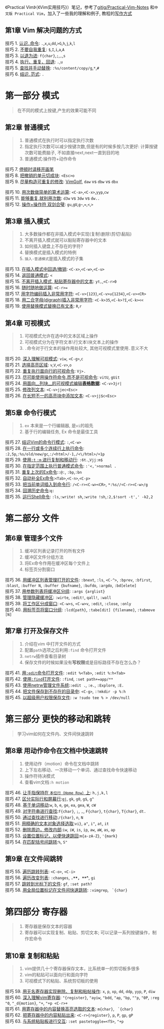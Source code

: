 《Practical Vim》（《Vim实用技巧》）笔记，参考了[gitig/Practical-Vim-Notes](https://github.com/gitig/Practical-Vim-Notes) 和`中文版 Practical Vim`，加入了一些我的理解和例子, 教程的[写作方式](tip1.markdown)

## 第1章 Vim 解决问题的方式
技巧 1. [认识`.`命令](part0/tip1.md):  `.`,`x`,`u`,`dd`,`>G`,`h`,`j`,`k`,`l` <br>
技巧 2. [不要自我重复](part0/tip2.md): `$`,`I`,`i`,`a`,`A` <br>
技巧 3. [以退为进](part0/tip3.md): `f{char}`,`;`,`,`,`s` <br>
技巧 4. [执行、重复、回退](part0/tip4.md): `.`,`u` <br>
技巧 5. [查找并手动替换](part0/tip5.md): `:%s/content/copy/g`,`*`,`#` <br>
技巧 6. [结识`.`范式](part0/tip6.md): `.`  <br>

# 第一部分 模式

> 在不同的模式上按键,产生的效果可能不同

## 第2章 普通模式

> 1. 普通模式在执行时可以指定执行次数
> 2. 指定执行次数可以减少按键次数,但是有的时候多按几次更好: 计算按键次数可能费脑子, 不如直接next,next一直到目的地
> 3. 普通模式:操作符+动作命令

技巧 7. [停顿时请移开画笔](part1_pattern/chapter2_normal_pattern/tip7.md)  <br>
技巧 8. [把撤销的单元切成块](part1_pattern/chapter2_normal_pattern/tip8.md): `<Esc>o` <br>
技巧 9. [尽量构造可重复的修改](part1_pattern/chapter2_normal_pattern/tip9.md): [VimGolf](http://vimgolf.com), `daw` vs `dbw` vs `dbx`  <br>

技巧 10. [用次数做简单的算术运算](part1_pattern/chapter2_normal_pattern/tip10.md): `<C-a>`,`<C-x>`,`yyp`,`cw` <br>
技巧 11. [能够重复,就别用次数](part1_pattern/chapter2_normal_pattern/tip12.md): `d3w` vs `3dw` vs `dw..`   <br>
技巧 12. [操作+操作符 双剑合璧](part1_pattern/chapter2_normal_pattern/tip12.md): `gu`,`gU`,`g~`,`=`,`<`,`>` <br>


## 第3章 插入模式

> 1. 大多数操作都在非插入模式中实现(复制\删除\剪切\黏贴)
> 2. 不离开插入模式就可以黏贴寄存器中的文本
> 3. 如何插入键盘上不存在的字符?
> 4. 替换模式是插入模式的特例
> 5. `插入-普通模式`是插入模式的子集


技巧 13. [在插入模式中回退/撤销](part1_pattern/chapter3_insert_mode/tip13.md): `<C-x>`,`<C-w>`,`<C-u>` <br>
技巧 14. [返回普通模式](part1_pattern/chapter3_insert_mode/tip14.md): `<` <br>
技巧 15. [不离开插入模式, 粘贴寄存器中的文本](part1_pattern/chapter3_insert_mode/tip15.md): `yt,`,`<C-r>0`  <br>
技巧 16. [随时随地做运算](part1_pattern/chapter3_insert_mode/tip16.md): `<C-r>=` <br>
技巧 17. [用字符编码插入非常用字符](part1_pattern/chapter3_insert_mode/tip17.md):  `<C-v>{123}`,`<C-v>u{1234}`,`<C-v><CR>`<br>
技巧 18. [用二合字母(digraph)插入非常用字符](part1_pattern/chapter3_insert_mode/tip18.md): `<C-k>35`,`<C-k>?I`,`<C-k><<` <br>
技巧 19. [使用替换模式替换已有文本](part1_pattern/chapter3_insert_mode/tip19.md): `R`,`r` <br>

## 第4章 可视模式

> 1. 可视模式允许在选中的文本区域上操作
> 2. 可视模式分为在字符文本\行文本\块文本上的操作
> 3. `.`命令对于行文本的操作用处较大, 其他可视模式里使用`.`意义不大

技巧 20. [深入理解可视模式](part1_pattern/chapter4_visual_mode/tip20.md): `viw`, `<C-g>`,`c` <br>
技巧 21. [选择高亮区域](part1_pattern/chapter4_visual_mode/tip21.md): `v`,`V`,`<C-v>`,`o`  <br>
技巧 22. [重复执行面向行的可视命令](part1_pattern/chapter4_visual_mode/tip22.md): `Vj>.`  <br>
技巧 23. [尽可能使用操作符命令,而不是可视命令](part1_pattern/chapter4_visual_mode/tip23.md): `vitU`, `gUit`  <br>
技巧 24. [用面向__列块__的可视模式编辑**表格数据**](part1_pattern/chapter4_visual_mode/tip24.md): `<C-v>3jr|`  <br>
技巧 25. [修改列文本](part1_pattern/chapter4_visual_mode/tip25.md): `<C-v>jjec<Esc>` <br>
技巧 26. [在长短不一的高亮块中添加文本](part1_pattern/chapter4_visual_mode/tip26.md): `<C-v>jj$c<Esc>`  <br>

## 第5章 命令行模式

> 1. `ex` 本来是一个行编辑器, 是`vi`的祖先
> 2. 基于行的编辑任务, Ex 命令是最佳工具

技巧 27. [结识Vim的命令行模式](part1_pattern/chapter5_ex_mode/tip27.md): `:`,`<C-w>`  <br>
技巧 28. [在一行或多个连续行上执行命令](part1_pattern/chapter5_ex_mode/tip28.md): `:2,5p`,`:%s/old/new/gc`,`:/<html>/-1,/<\/html>/+1p`  <br>
技巧 29. [使用`:t` `:m` 进行复制和移动行](part1_pattern/chapter5_ex_mode/tip29.md): `:6t.`,`Vjj:m$`  <br>
技巧 30. [在指定范围上执行普通模式命令](part1_pattern/chapter5_ex_mode/tip30.md): `:'<,'>normal .`  <br>
技巧 31. [重复上次的Ex命令](part1_pattern/chapter5_ex_mode/tip31.md):`:@:`, `:bp`,`:bn`  <br>
技巧 32. [自动补全Ex命令](part1_pattern/chapter5_ex_mode/tip32.md):`<Tab>`,`<C-n>`,`<C-p>`  <br>
技巧 33. [把当前单词插入到命令行](part1_pattern/chapter5_ex_mode/tip33.md): `/<C-r><C-w><CR>`, `*:%s//<C-r><C-w>/g`  <br>
技巧 34. [回溯历史命令](part1_pattern/chapter5_ex_mode/tip34.md):`q:`  <br>
技巧 35. [运行Shell命令](part1_pattern/chapter5_ex_mode/tip35.md): `:ls`,`:write! sh`,`:write !sh`,`:2,$!sort -t',' -k2,2`  <br>

# 第二部分 文件

## 第6章 管理多个文件

> 1. 缓冲区列表记录打开的所有文件
> 2. 缓冲区文件分组方法
> 3. 将Ex命令作用在缓冲区每个文件上
> 4. 标签页分割窗口

技巧 36. [用缓冲区列表管理打开的文件](part2_file/chapter6_multi_files/tip36.md):  `:bnext`, `:ls`, `<C-^>`, `:bprev`, `:bfirst`, `:blast`, `:buffer N`, `:buffer {bufname}`, `:bufdo`, `:argdo`, `:bd[elete]`<br>
技巧 37. [用参数列表将缓冲区分组](part2_file/chapter6_multi_files/tip37.md):  `:args {arglist}`<br>
技巧 38. [管理隐藏缓冲区](part2_file/chapter6_multi_files/tip38.md):  `:wirte`, `:edit!`, `qall!`, `:wall`<br>
技巧 39. [将工作区分成窗口](part2_file/chapter6_multi_files/tip39.md):  `<C-w>s`, `<C-w>v`, `:edit`, `:close`, `:only`<br>
技巧 40. [用标签页将窗口分组](part2_file/chapter6_multi_files/tip40.md): `:lcd{path}`, `:tabe[dit] {filename}`, `:tabmove [N]` <br>

## 第7章 打开及保存文件

> 1. 介绍在vim 中打开文件的方式
> 2. 配置`path`选项之后利用`:find` 命令打开文件
> 3. `netrw`插件查看目录树
> 4. 保存文件的时候如果没有**写权限**或是目标路径不存在怎么办？

技巧 41. [用`:edit`命令打开文件](part2_file/chapter7_file_opr/tip41.md): `:edit %<Tab>`, `:edit %:h<Tab>`<br>
技巧 42. [使用`:find`打开文件](part2_file/chapter7_file_opr/tip42.md): `:find`, `:set path+=app/**`<br>
技巧 43. [使用netrw管理文件系统](part2_file/chapter7_file_opr/tip43.md):`:edit .`, `:e.`, `:Explore`, `:E.` <br>
技巧 44. [把文件保存到不存在的目录中](part2_file/chapter7_file_opr/tip44.md): `<C-g>`, `:!mkdir -p %:h`<br>
技巧 45. [以超级用户权限保存文件](part2_file/chapter7_file_opr/tip45.md): `:w !sudo tee % > /dev/null` <br>


# 第三部分 更快的移动和跳转

> 学习vim如何在文件内、文件间快速跳转

## 第8章 用动作命令在文档中快速跳转

> 1. 使用动作（motion）命令在文档中跳转
> 2. 上下左右移动、一次移动一个单词、通过查找命令快速移动
> 3. 操作符待决模式
> 4. 查看vim文档`:h motion`

技巧 46. [让手指保持在 `本位行（Home Row）`上](part3_fast_move/chapter8_doc_jump/tip46.md):  `h,j,k,l`<br>
技巧 47. [区分实际行和屏幕行](part3_fast_move/chapter8_doc_jump/tip47.md):`gj`, `gk`, `g0`, `g$`, `g^`  <br>
技巧 48. [基于单词移动](part3_fast_move/chapter8_doc_jump/tip48.md):`w`, `b`, `e`, `ge`, `ea`, `gea`, `W`, `cW` <br>
技巧 49. [对字符串进行查找](part3_fast_move/chapter8_doc_jump/tip49.md):`f{char}`, `;`, `,`, `F{char}`, `t{char}`, `T{char}`, `dt.`  <br>
技巧 50. [通过查找进行移动](part3_fast_move/chapter8_doc_jump/tip50.md):`/{char}`, `n`, `N`   <br>
技巧 51. [用精确的文本对象选择选取](part3_fast_move/chapter8_doc_jump/tip51.md):`vi}`, `a"`, `i"`, `at`, `it`  <br>
技巧 52. [删除周边，修改内部](part3_fast_move/chapter8_doc_jump/tip52.md):`iw`, `iW`, `is`, `ip`, `aw`, `aW`, `as`, `ap`  <br>
技巧 53. [设置位置标记，以便快速跳回](part3_fast_move/chapter8_doc_jump/tip53.md):`m{a-zA-Z}`, `'{mark}`  <br>
技巧 54. [在匹配括号间跳转](part3_fast_move/chapter8_doc_jump/tip54.md):`%`, `S"`  <br>

## 第9章 在文件间跳转


技巧 55. [遍历跳转列表](part3_fast_move/chapter9_file_jump/tip55.md): `<C-o>`, `<C-i>` <br>
技巧 56. [遍历改变列表](part3_fast_move/chapter9_file_jump/tip56.md):  `:changes`, **`.**, **`^**, `gi` <br>
技巧 57. [跳转到光标下的文件](part3_fast_move/chapter9_file_jump/tip57.md): `gf`, `:set path?` <br>
技巧 58. [用全局位置标记在文件间快速跳转](part3_fast_move/chapter9_file_jump/tip58.md): `:vimgrep`, `` `{char}`` <br>

# 第四部分 寄存器

> 1. 寄存器是保存文本的容器
> 2. 寄存器可以实现复制、粘贴、剪切文本; 可以记录一系列按键操作，制作宏命令

## 第10章 复制和粘贴

> 1. vim提供几十个寄存器保存文本，比系统单一的剪切板多很多
> 2. vim的粘贴可以面向行和面向字符
> 3. 可视模式下的粘贴、系统剪切板的使用

技巧 59. [用无名寄存器实现删除、复制和粘帖操作](part4_register/chapter10_copy_paste/tip59.md):  `x`, `p`, `xp`, `dd`, `ddp`, `yyp`, `P`, `diw`  <br>
技巧 60. [深入理解vim寄存器](part4_register/chapter10_copy_paste/tip60.md): `"{register}`, `"ayiw`, `"bdd`, `"ap`, `"bp`, `""p`, `"0P`, `:reg "0`, `"_d{motion}`, `"+`, `"+p <C-r>+`  <br>
技巧 61. [用寄存器中的内容替换高亮选取的文本](part4_register/chapter10_copy_paste/tip61.md):   `m{char}`, `` `{char}``<br>
技巧 62. [把寄存器中的内容粘贴出来](part4_register/chapter10_copy_paste/tip62.md): `<C-r>{register}`, `p`, `P`, `gp`, `gP`  <br>
技巧 63. [与系统粘贴板进行交互](part4_register/chapter10_copy_paste/tip63.md): `:set pastetoggle=<f5>`, `"+p`   <br>
